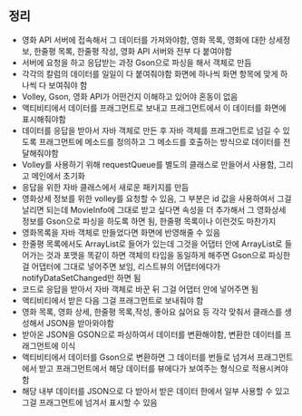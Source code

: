 ## 정리
- 영화 API 서버에 접속해서 그 데이터를 가져와야함, 영화 목록, 영화에 대한 상세정보, 한줄평 목록, 한줄평 작성, 영화 API 서버와 전부 다 붙여야함
- 서버에 요청을 하고 응답받는 과정 Gson으로 파싱을 해서 객체로 만듬
- 각각의 칼럼의 데이터를 일일이 다 붙여줘야함 화면에 하나씩 화면 항목에 맞게 하나씩 다 보여줘야 함
- Volley, Gson, 영화 API가 어떤건지 이해하고 있어야 혼동이 없음
- 액티비티에서 데이터를 프래그먼트로 보내고 프래그먼트에서 이 데이터를 화면에 표시해줘야함
- 데이터를 응답을 받아서 자바 객체로 만든 후 자바 객체를 프래그먼트로 넘길 수 있도록 프래그먼트에 메소드를 정의하고 그 메소드를 호출하는 방식으로 데이터를 전달해줘야함
- Volley를 사용하기 위해 requestQueue를 별도의 클래스로 만들어서 사용함, 그리고 메인에서 초기화
- 응답을 위한 자바 클래스에서 새로운 패키지를 만듬
- 영화상세 정보를 위한 volley를 요청할 수 있음, 그 부분은 id 값을 사용하여서 그걸 날리면 되는데 MovieInfo에 그대로 받고 싶다면 속성을 더 추가해서 그 영화상세 정보를 Gson으로 파싱을 하도록 하면 됨, 한줄평 목록이나 이런것도 마찬가지
- 영화목록을 자바 객체로 만들었다면 화면에 반영해줄 수 있음
- 한줄평 목록에서도 ArrayList로 들어가 있는데 그것을 어댑터 안에 ArrayList로 들어가는 것과 포맷을 똑같이 하면 객체의 타입을 동일하게 해주면 Gson으로 파싱한 걸 어댑터에 그대로 넣어주면 보임, 리스트뷰의 어댑터에다가 notifyDataSetChanged만 하면 됨 
- 코드로 응답을 받아서 자바 객체로 바꾼 뒤 그걸 어댑터 안에 넣어주면 됨 
- 액티비티에서 받은 다음 그걸 프래그먼트로 보내줘야 함
- 영화 목록, 영화 상세, 한줄평 목록,작성, 좋아요 싫어요 등 각각 맞춰서 클래스를 생성해서 JSON을 받아와야함 
- 받아온 JSON을 GSON으로 파싱하여서 데이터를 변환해야함, 변환한 데이터를 프래그먼트에 이식
- 액티비티에서 데이터를 Gson으로 변환하면 그 데이터를 번들로 넘겨서 프래그먼트에서 받고 프래그먼트에서 해당 데이터를 뷰에다가 보여주는 형식으로 적용시켜야함 
- 해당 내부 데이터를 JSON으로 다 받아서 받은 데이터 한에서 일부 사용할 수 있고 그걸 프래그먼트에 넘겨서 표시할 수 있음
